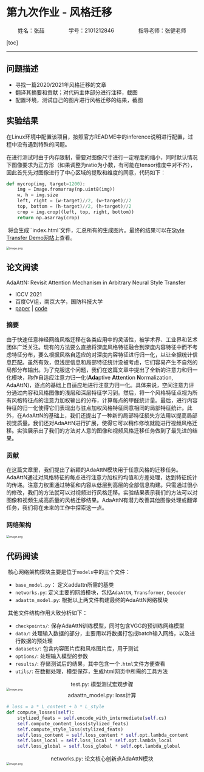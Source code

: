 # 第九次作业 - 风格迁移

<center>姓名：张喆	&emsp;&emsp;&emsp;&emsp;	学号：2101212846	&emsp;&emsp;&emsp;&emsp;	指导老师：张健老师</center>

[toc]

-----

## 问题描述

- 寻找一篇2020/2021年风格迁移的文章
- 翻译其摘要和贡献；对代码主体部分进行注释，截图
- 配置环境，测试自己的图片进行风格迁移的结果，截图

## 实验结果

​	在Linux环境中配置该项目，按照官方README中的inference说明进行配置，过程中没有遇到特殊的问题。

​	在进行测试时由于内存限制，需要对图像尺寸进行一定程度的缩小，同时默认情况下图像要求为正方形（如果调整为ratio为小数，有可能在tensor维度中对不齐），因此首先先对图像进行了中心区域的提取和维度的同意，代码如下：

```python
def mycrop(img, target=1200):
    img = Image.fromarray(np.uint8(img))
    w, h = img.size
    left, right = (w-target)//2, (w+target)//2
    top, bottom = (h-target)//2, (h+target)//2
    crop = img.crop((left, top, right, bottom))
    return np.asarray(crop)
```

​	将会生成``index.html`文件，汇总所有的生成图片。最终的结果可以在[Style Transfer Demo网站](https://doublez0108.github.io/CV/Style-Transfer/style-transfer.html)上查看。

<img src="https://upload-images.jianshu.io/upload_images/12014150-b8f664a505e81525.png?imageMogr2/auto-orient/strip%7CimageView2/2/w/1240" alt="image.png" style="zoom:50%;" />



## 论文阅读

AdaAttN: Revisit Attention Mechanism in Arbitrary Neural Style Transfer

- ICCV 2021
- 百度CV组，南京大学，国防科技大学
- [paper](https://openaccess.thecvf.com/content/ICCV2021/html/Liu_AdaAttN_Revisit_Attention_Mechanism_in_Arbitrary_Neural_Style_Transfer_ICCV_2021_paper.html) | [code](https://github.com/Huage001/AdaAttN)

### 摘要

​	由于快速任意神经网络风格迁移在各类应用中的灵活性，被学术界、工业界和艺术团体广泛关注。现有的方法要么直接将深度风格特征融合到深度内容特征中而不考虑特征分布，要么根据风格自适应的对深度内容特征进行归一化，以让全据统计信息匹配。虽然有效，但浅层信息和局部特征统计没被考虑，它们容易产生不自然的局部分布输出。为了克服这个问题，我们在这篇文章中提出了全新的注意力和归一化模块，称作自适应注意力归一化(**Ada**ptive **Att**ention **N**ormalization, AdaAttN)，逐点的基础上自适应地进行注意力归一化。具体来说，空间注意力评分通过内容和风格图像的浅层和深层特征学习到。然后，将一个风格特征点视为所有风格特征点的注意力加权输出的分布，计算每点的甲醛统计量。最后，进行内容特征的归一化使得它们表现出与驻点加权风格特征同意相同的局部特征统计。此外，在AdaAttN的基础上，我们还提出了一种新的局部特征损失方法用以提高局部视觉质量。我们还对AdaAttN进行扩展，使得它可以稍作修改就能进行视频风格迁移。实验展示出了我们的方法对人意的图像和视频风格迁移任务做到了最先进的结果。

### 贡献

​	在这篇文章里，我们提出了新颖的AdaAttN模块用于任意风格的迁移任务。AdaAttN通过对风格特征的每点进行注意力加权的均值和方差处理，达到特征统计的传递。注意力权重通过特征和内容从低层到高层的全部信息构建。只需通过很小的修改，我们的方法就可以对视频进行风格迁移。实验结果表示我们的方法可以对图像和视频生成高质量的风格迁移结果。AdaAttN有潜力改善其他图像处理或翻译任务，我们将在未来的工作中探索这一点。

### 网络架构

<img src="https://upload-images.jianshu.io/upload_images/12014150-b8757c81bbc85961.png?imageMogr2/auto-orient/strip%7CimageView2/2/w/1240" alt="image.png" style="zoom:50%;" />

## 代码阅读

​	核心网络架构模块主要是位于`models`中的三个文件：

- `base_model.py`： 定义addattn所需的基类
- `networks.py`: 定义主要的网络模块，包括`AdaAttN`, `Transformer`, `Decoder`
- `adaattn_model.py`: 根据以上两文件构建最终的AdaAttN网络模块

​	其他文件结构作用大致分析如下：

- `checkpoints/`: 保存AdaAttN训练模型，同时包含VGG的预训练网络模型
- `data/`: 处理输入数据的部分，主要用以将数据打包成batch输入网络，以及进行数据的预处理
- `datasets/`: 包含内容图片库和风格图片库，用于测试
- `options/`: 处理输入模型的参数
- `results/`: 存储测试后的结果，其中包含一个`.html`文件方便查看
- `utils/`: 在数据处理，模型保存，生成html网页中所需的工具方法

<center>test.py: 模型测试宏观步骤</center>

<img src="https://upload-images.jianshu.io/upload_images/12014150-fc28ccef7a70a504.png?imageMogr2/auto-orient/strip%7CimageView2/2/w/1240" alt="image.png" style="zoom:50%;" />

<center>adaattn_model.py: loss计算</center>

```python
# loss = a * L_content + b * L_style
def compute_losses(self):
    stylized_feats = self.encode_with_intermediate(self.cs)
    self.compute_content_loss(stylized_feats)
    self.compute_style_loss(stylized_feats)
    self.loss_content = self.loss_content * self.opt.lambda_content
    self.loss_local = self.loss_local * self.opt.lambda_local
    self.loss_global = self.loss_global * self.opt.lambda_global
```

<center>networks.py: 论文核心创新点AdaAttN模块</center>

<img src="https://upload-images.jianshu.io/upload_images/12014150-a5b46037dec68e55.png?imageMogr2/auto-orient/strip%7CimageView2/2/w/1240" alt="image.png" style="zoom:50%;" />